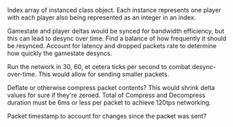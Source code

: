 Index array of instanced class object.
Each instance represents one player with each player also being represented as an integer in an index.

Gamestate and player deltas would be synced for bandwidth efficiency, but this can lead to desync over time. Find a balance of how frequently it should be resynced. Account for latency and dropped packets rate to determine how quickly the gamestate desyncs.

Run the network in 30, 60, et cetera ticks per second to combat desync-over-time. This would allow for sending smaller packets.

Deflate or otherwise compress packet contents? This would shrink delta values for sure if they're zeroed. Total of Compress and Decompress duration must be 6ms or less per packet to achieve 120tps networking.

Packet timestamp to account for changes since the packet was sent?